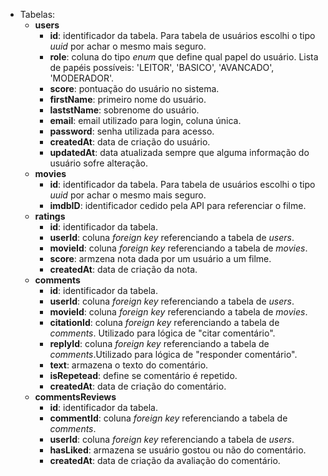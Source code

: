 
- Tabelas:
    - **users** 
        - **id**: identificador da tabela. Para tabela de usuários escolhi o tipo *uuid* por achar o mesmo mais seguro.
        - **role**: coluna do tipo *enum* que define qual papel do usuário. Lista de papéis possíveis: 'LEITOR', 'BASICO', 'AVANCADO', 'MODERADOR'.
        - **score**: pontuação do usuário no sistema.
        - **firstName**: primeiro nome do usuário.
        - **laststName**: sobrenome do usuário.
        - **email**: email utilizado para login, coluna única.
        - **password**: senha utilizada para acesso.
        - **createdAt**: data de criação do usuário.
        - **updatedAt**: data atualizada sempre que alguma informação do usuário sofre alteração.
    - **movies**
        - **id**: identificador da tabela. Para tabela de usuários escolhi o tipo *uuid* por achar o mesmo mais seguro.
        - **imdbID**: identificador cedido pela API para referenciar o filme.
    - **ratings**
        - **id**: identificador da tabela.
        - **userId**: coluna *foreign key* referenciando a tabela de *users*.
        - **movieId**: coluna *foreign key* referenciando a tabela de *movies*.
        - **score**: armzena nota dada por um usuário a um filme. 
        - **createdAt**: data de criação da nota.
    - **comments**
        - **id**: identificador da tabela.
        - **userId**: coluna *foreign key* referenciando a tabela de *users*.
        - **movieId**: coluna *foreign key* referenciando a tabela de *movies*.
        - **citationId**: coluna *foreign key* referenciando a tabela de *comments*. Utilizado para lógica de "citar comentário".
        - **replyId**: coluna *foreign key* referenciando a tabela de *comments*.Utilizado para lógica de "responder comentário".
        - **text**: armazena o texto do comentário.
        - **isRepetead**: define se comentário é repetido.
        - **createdAt**: data de criação do comentário.
    - **commentsReviews**
        - **id**: identificador da tabela.
        - **commentId**: coluna *foreign key* referenciando a tabela de *comments*.
        - **userId**: coluna *foreign key* referenciando a tabela de *users*.
        - **hasLiked**: armazena se usuário gostou ou não do comentário.
        - **createdAt**: data de criação da avaliação do comentário.
        